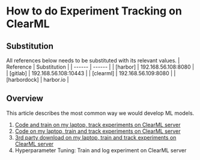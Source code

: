 # How to do Experiment Tracking on ClearML
## Substitution
All references below needs to be substituted with its relevant values.
| Reference | Substitution |
| ------ | ------ |
| [harbor] | 192.168.56.108:8080 |
| [gitlab] | 192.168.56.108:10443 |
| [clearml] | 192.168.56.109:8080 |
| [harbordock] | harbor.io |

## Overview
This article describes the most common way we would develop ML models.
1. [Code and train on my laptop, track experiments on ClearML server](code-and-train-on-my-laptop-track-experiments-on-clearml-server.md)
2. [Code on my laptop, train and track experiments on ClearML server](code-on-my-laptop-train-and-track-experiments-on-clearml-server.md)
3. [3rd party download on my laptop, train and track experiments on ClearML server](3rd-party-download-on-my-laptop-train-and-track-experiments-on-clearml-server.md)
4. Hyperparameter Tuning: Train and log experiment on ClearML server





